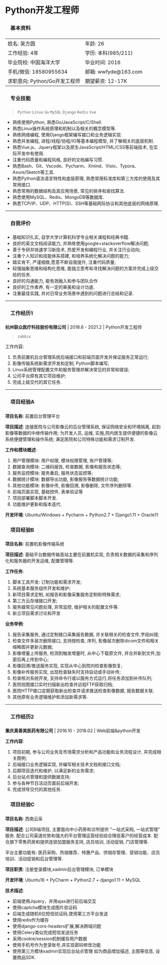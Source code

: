 # Python开发工程师

### <span style="font-family:FontAwesome;line-height:34px"></span> 基本资料

<table>
<tr class='m-table'>
<td width='50%'>姓名: 吴方圆</td>
<td width='50%'>年龄: 26</td>
</tr>
<tr>
<td>工作经验: 4年</td>
<td>学历: 本科(985/211)</td>
</tr>
    <tr>
<td>毕业院校: 中国海洋大学</td>
<td>毕业时间: 2016</td>
</tr>
    <tr>
<td>手机/微信: 18580955634</td>
<td>邮箱: wwfyde@163.com</td>
</tr>
<tr>
<td>求职意向: Python/Go开发工程师</td>
     <td>期望薪资: 12-17K</td>
</tr>
</table>

### <span style="font-family:FontAwesome;line-height:34px"></span> 专业技能

> `Python`	`Linux`	`Go`	`MySQL`	`Django`	`Redis`	`Vue`

- 熟练使用Python, 熟悉Go/JavaScript/C/Shell.
- 熟悉Linux操作系统原理和机制以及相关的概念模型等.
- 熟练网络编程, 使用Django框架编写接口和业务逻辑实现.
- 熟悉并发编程, 进程/线程/协程/IO等基本编程模型,  并了解相关的底层机制. 
- 熟悉Vue.js、Jquery框架以及原生JavaScript/HTML/CSS等前端技术, 在实际开发中有使用.
- 注重代码质量和编程风格, 良好的文档编写习惯.
- 熟悉Bash、Git、Vscode、Pycharm、Xmind、Visio、Typora、Axure/Sketch等工具.
- 熟悉Python语法语言特性和底层原理, 熟悉常用标准库和第三方库的使用及其常用接口.
- 熟悉常用的数据结构及其应用场景, 常见的排序和查找算法.
- 熟悉使用MySQL、Redis、MongoDB等数据库.
- 熟悉TCP/IP、UDP、HTTP(S)、SSH等基础网际协议和其他底层的网络原理.



---

### <span style="font-family:FontAwesome;line-height:34px"></span> 自我评价

- 基础知识扎实, 自学大学计算机科学专业相关课程和经典书籍.
- 良好的英文文档阅读能力, 并熟练使用google+stackoverflow解决问题;
- 善于专研并快速学习新技术, 热爱开发和编程行业, 并关注行业动向;
- 注重个人知识和技能体系搭建, 和培养系统化解决问题的能力;
- 踏实肯干, 严谨细致,愿意不断自我提升, 注重代码质量;
- 较强抽象思维和结构化思维, 能独立思考和寻找解决问题的方案并完成上级交给的任务. 
- 良好的沟通能力, 能有效融入和参与团队合作
- 良好的工作素养, 有一定的审美和设计功底.
- 注重最佳实践, 并对日常业务场景中遇到的问题进行总结和记录.





---



### <span style="font-family:FontAwesome;line-height:34px"></span> 工作经历1

**杭州联众医疗科技股份有限公司**	|	2018.6 - 2021.2	|	Python开发工程师

> `zabbix` 

工作内容:

1. 负责前置机后台管理系统后端接口和前端页面开发并保证服务正常运行;
2. 影像传输系统新需求开发和定制, Python脚本编写;
3. Linux系统管理配置文件和服务管理并解决常见的异常和错误;
4. 公司平台原有其它项目维护;
6. 完成上级交代的其它任务.

---

### <span style="font-family:FontAwesome;line-height:34px"></span> 项目经验A

**项目名称**: 前置后台管理平台

**项目描述**: 连接医院与公司影像云的后台管理系统, 保证网络安全和环境隔离, 起到影像等数据的中继传输作用; 为开发人员, 运维, 实施,院内医生提供便捷的影像云系统便捷管理和操作系统; 满足医院和公司特殊功能和需求订制开发.

**工作和模块概述**:  

1. 用户管理模块: 用户权限, 模块权限管理, 账户管理等;
2. 数据查询模块: 二维码报告, 检查数据, 影像和报告状态等;
3. 服务监控模块: 服务重启, 服务状态监控等;
4. 数据统计模块: 数据导出功能, 影像报告等数据统计功能;
5. 其他功能模块: 影像补传, 影像回溯, 影像删除, 文件序列删除等.
6. 前端页面实现, 基础控件, 表单验证等
7. 项目部署脚本脚本开发.
8. 功能维护更新和版本迭代.

**开发环境**: Ubuntu/Windows + Pycharm +  Python2.7 + Django1.11 + Oracle11

### <span style="font-family:FontAwesome;line-height:34px"></span> 项目经验B

**项目名称**: 前置机影像传输系统

**项目描述**: 基础平台数据传输首站主要在前置机实现, 负责相关数据的采集和序列化和服务器的开发运维, 配置管理等.

**工作任务**: 

1. 脚本工具开发: 订制功能和需求开发;
2. 系统基本服务组件开发和维护;
3. 新项目需求定制, 如报告和影像采集服务定制和特殊需求;
4. 第三方云存储接口开发;
5. 服务器常见问题处理, 异常监控, 维护相关的配置文件等. 
6. 新立项目需求讨论和开发

**业务举例**:

1. 报告采集服务, 通过定制接口采集报告数据, 并关联相关的检查文件,字段纠错;
2. 检查文件多层次删除接口, 支持按检查, 序列, 影像层次删除dicom文件和相关缩略图并更新元数据;
3. 影像增量上传服务, 检测到触发增量时, 从中心下载原文件, 并合并新到文件,加密后再上传到中心;
4. 影像回溯/推送服务实现, 实现从中心到院内检查影像恢复;
5. 影像补传服务实现, 出现检查缺失时支持自动或手动补传;
6. 检查核对系统开发, 支持命令行或以服务方式运行,将任务添加到补传队列;
7. 医院视图接口实时扫描新出检查并远程FTP获取归档;
8. 医院HTTP接口定期获取新出检查并请求推送检查影像数据, 报告数据关联.
9. 其他原有业务逻辑维护和添加新需求等.





---



### <span style="font-family:FontAwesome;line-height:34px"></span> 工作经历2

**重庆真善美医药有限公司**	|	2016.10 - 2018.02	|		Web前端&python开发

**工作内容**: 

1. 项目初期, 参与公司业务及市场需求分析和产品功能和业务流程设计, 并完成相关图例;
3. 后端接口业务逻辑实现, 并编写相关技术文档和接口文档;
4. 后期项目迭代和维护, 以满足新的业务需求;
5. 后台站点管理和提供数据支持;
6. 参与各种节日活动页面前后端开发;
7. 完成领导交代的其他任务.

### <span style="font-family:FontAwesome;line-height:34px"></span> 项目经验C

**项目名称**: 西南云采

**项目描述**: 公司B端项目, 主要面向中小药房和诊所提供 "一站式采购, 一站式管理" 服务. 配合公司渠道优势和强大的平台管理运营经验综合降低客户的经营成本. 配合旗下零售药房和提供连锁加盟服务支持, 店员培训, 活动促销, 门店管理等. 

平台主要功能有: 医药采购、热销推荐、特惠产品、供销存管理、营销功能、店员培训、活动促销和后台管理等. 

**项目职责**: 注册登录模块,xadmin后台管理模块, 订单模块

**开发环境**: Ubuntu16 + PyCharm + Python2.7 + django1.11 + MySQL

**技术描述**: 

- 前端使用Jquery，并用ajax进行前后端交互
- 使用captcha模块生成图片验证码
- 后端生成随机6位短信验证码,使用第三方平台发送
- 使用redis作为缓存
- 使用django-cors-headers扩展,解决跨域问题
- 使用Celery类似完成短信发送任务
- 采用cookie/session机制缓存用户数据
- 使用手机号作为登录账号,并实现密码修改功能
- 使用第三方模块xadmin实现后台站点管理 如为商品增加描述, 主图等信息, 设置商品SDK.

